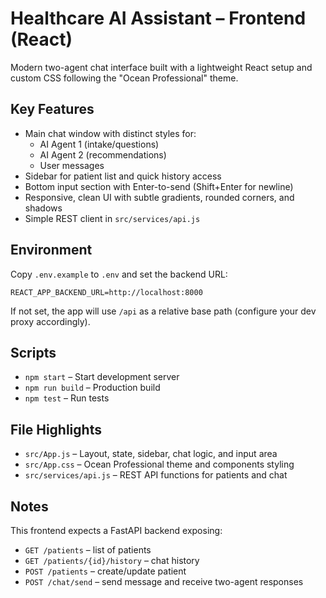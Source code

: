 # Healthcare AI Assistant – Frontend (React)

Modern two-agent chat interface built with a lightweight React setup and custom CSS following the "Ocean Professional" theme.

## Key Features
- Main chat window with distinct styles for:
  - AI Agent 1 (intake/questions)
  - AI Agent 2 (recommendations)
  - User messages
- Sidebar for patient list and quick history access
- Bottom input section with Enter-to-send (Shift+Enter for newline)
- Responsive, clean UI with subtle gradients, rounded corners, and shadows
- Simple REST client in `src/services/api.js`

## Environment
Copy `.env.example` to `.env` and set the backend URL:
```
REACT_APP_BACKEND_URL=http://localhost:8000
```
If not set, the app will use `/api` as a relative base path (configure your dev proxy accordingly).

## Scripts
- `npm start` – Start development server
- `npm run build` – Production build
- `npm test` – Run tests

## File Highlights
- `src/App.js` – Layout, state, sidebar, chat logic, and input area
- `src/App.css` – Ocean Professional theme and components styling
- `src/services/api.js` – REST API functions for patients and chat

## Notes
This frontend expects a FastAPI backend exposing:
- `GET /patients` – list of patients
- `GET /patients/{id}/history` – chat history
- `POST /patients` – create/update patient
- `POST /chat/send` – send message and receive two-agent responses
